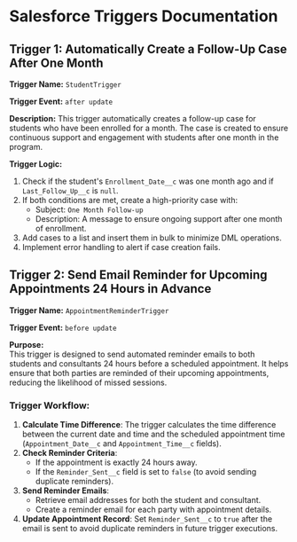 # Salesforce Triggers Documentation

## Trigger 1: Automatically Create a Follow-Up Case After One Month

**Trigger Name:** `StudentTrigger`

**Trigger Event:** `after update`

**Description:**
This trigger automatically creates a follow-up case for students who have been enrolled for a month. The case is created to ensure continuous support and engagement with students after one month in the program.

**Trigger Logic:**
1. Check if the student's `Enrollment_Date__c` was one month ago and if `Last_Follow_Up__c` is `null`.
2. If both conditions are met, create a high-priority case with:
   - Subject: `One Month Follow-up`
   - Description: A message to ensure ongoing support after one month of enrollment.
3. Add cases to a list and insert them in bulk to minimize DML operations.
4. Implement error handling to alert if case creation fails.
## Trigger 2: Send Email Reminder for Upcoming Appointments 24 Hours in Advance

**Trigger Name:** `AppointmentReminderTrigger`

**Trigger Event:** `before update`

**Purpose:**  
This trigger is designed to send automated reminder emails to both students and consultants 24 hours before a scheduled appointment. It helps ensure that both parties are reminded of their upcoming appointments, reducing the likelihood of missed sessions.

### Trigger Workflow:
1. **Calculate Time Difference**: The trigger calculates the time difference between the current date and time and the scheduled appointment time (`Appointment_Date__c` and `Appointment_Time__c` fields).
2. **Check Reminder Criteria**: 
   - If the appointment is exactly 24 hours away.
   - If the `Reminder_Sent__c` field is set to `false` (to avoid sending duplicate reminders).
3. **Send Reminder Emails**: 
   - Retrieve email addresses for both the student and consultant.
   - Create a reminder email for each party with appointment details.
4. **Update Appointment Record**: Set `Reminder_Sent__c` to `true` after the email is sent to avoid duplicate reminders in future trigger executions.
